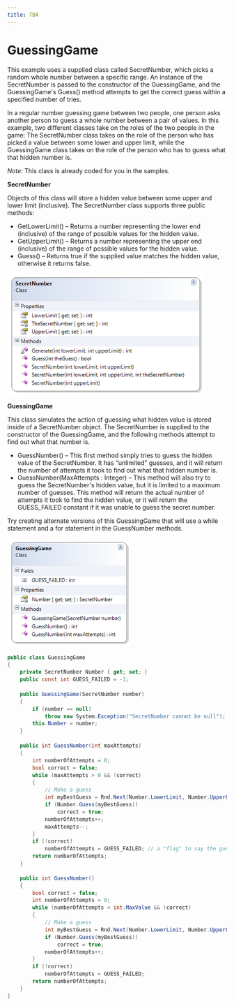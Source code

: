 ```yaml
---
title: TBA
---
```

# GuessingGame

This example uses a supplied class called SecretNumber, which picks a random whole number between a specific range. An instance of the SecretNumber is passed to the constructor of the GuessingGame, and the GuessingGame's Guess() method attempts to get the correct guess within a specified number of tries.

In a regular number guessing game between two people, one person asks another person to guess a whole number between a pair of values. In this example, two different classes take on the roles of the two people in the game: The SecretNumber class takes on the role of the person who has picked a value between some lower and upper limit, while the GuessingGame class takes on the role of the person who has to guess what that hidden number is.

*Note:* This class is already coded for you in the samples.

**SecretNumber**

Objects of this class will store a hidden value between some upper and lower limit (inclusive). The SecretNumber class supports three public methods:

* GetLowerLimit() – Returns a number representing the lower end (inclusive) of the range of possible values for the hidden value.
* GetUpperLimit() – Returns a number representing the upper end (inclusive) of the range of possible values for the hidden value.
* Guess() – Returns true if the supplied value matches the hidden value, otherwise it returns false.

![](./J-SecretNumber.png)
 
**GuessingGame**

This class simulates the action of guessing what hidden value is stored inside of a SecretNumber object. The SecretNumber is supplied to the constructor of the GuessingGame, and the following methods attempt to find out what that number is.

* GuessNumber() – This first method simply tries to guess the hidden value of the SecretNumber. It has “unlimited” guesses, and it will return the number of attempts it took to find out what that hidden number is.
* GuessNumber(MaxAttempts : Integer) – This method will also try to guess the SecretNumber's hidden value, but it is limited to a maximum number of guesses. This method will return the actual number of attempts it took to find the hidden value, or it will return the GUESS_FAILED constant if it was unable to guess the secret number.

Try creating alternate versions of this GuessingGame that will use a while statement and a for statement in the GuessNumber methods.

![](./J-GuessingGame.png)
 
```csharp
public class GuessingGame
{
    private SecretNumber Number { get; set; }
    public const int GUESS_FAILED = -1;

    public GuessingGame(SecretNumber number)
    {
        if (number == null)
            throw new System.Exception("SecretNumber cannot be null");
        this.Number = number;
    }

    public int GuessNumber(int maxAttempts)
    {
        int numberOfAttempts = 0;
        bool correct = false;
        while (maxAttempts > 0 && !correct)
        {
            // Make a guess
            int myBestGuess = Rnd.Next(Number.LowerLimit, Number.UpperLimit);
            if (Number.Guess(myBestGuess))
                correct = true;
            numberOfAttempts++;
            maxAttempts--;
        }
        if (!correct)
            numberOfAttempts = GUESS_FAILED; // a "flag" to say the guess was incorrect
        return numberOfAttempts;
    }

    public int GuessNumber()
    {
        bool correct = false;
        int numberOfAttempts = 0;
        while (numberOfAttempts < int.MaxValue && !correct)
        {
            // Make a guess
            int myBestGuess = Rnd.Next(Number.LowerLimit, Number.UpperLimit);
            if (Number.Guess(myBestGuess))
                correct = true;
            numberOfAttempts++;
        }
        if (!correct)
            numberOfAttempts = GUESS_FAILED;
        return numberOfAttempts;
    }
}
```
